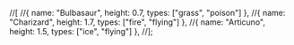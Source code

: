 //[
//{ name: "Bulbasaur", height: 0.7, types: ["grass", "poison"] },
//{ name: "Charizard", height: 1.7, types: ["fire", "flying"] },
//{ name: "Articuno", height: 1.5, types: ["ice", "flying"] },
//];
